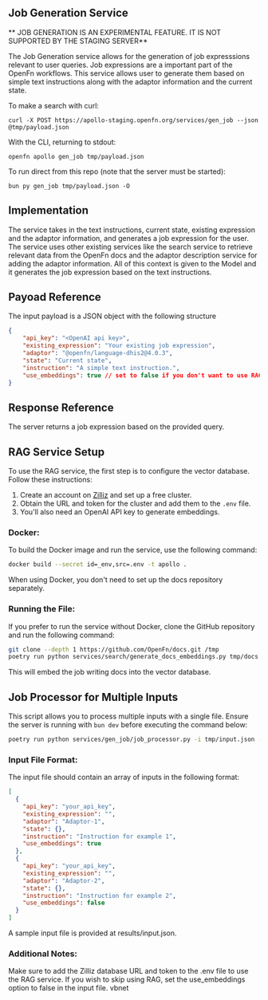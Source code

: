 ## Job Generation Service

** JOB GENERATION IS AN EXPERIMENTAL FEATURE. IT IS NOT SUPPORTED BY THE STAGING SERVER**

The Job Generation service allows for the generation of job expresssions relevant to user queries. Job expressions are
a important part of the OpenFn workflows. This service allows user to generate them based on simple text instructions along
with the adaptor information and the current state.

To make a search with curl:

```
curl -X POST https://apollo-staging.openfn.org/services/gen_job --json @tmp/payload.json
```

With the CLI, returning to stdout:

```
openfn apollo gen_job tmp/payload.json
```

To run direct from this repo (note that the server must be started):

```
bun py gen_job tmp/payload.json -O
```

## Implementation

The service takes in the text instructions, current state, existing expression and the adaptor information, 
and generates a job expression for the user. The service uses other existing services like the search service to 
retrieve relevant data from the OpenFn docs and the adaptor description service for adding the adaptor information.
All of this context is given to the Model and it generates the job expression based on the text instructions.

## Payoad Reference

The input payload is a JSON object with the following structure

```json
{
    "api_key": "<OpenAI api key>",
    "existing_expression": "Your existing job expression",
    "adaptor": "@openfn/language-dhis2@4.0.3",
    "state": "Current state",
    "instruction": "A simple text instruction.",
    "use_embeddings": true // set to false if you don't want to use RAG service
}
```

## Response Reference

The server returns a job expression based on the provided query.

## RAG Service Setup

To use the RAG service, the first step is to configure the vector database. Follow these instructions:

1. Create an account on [Zilliz](https://zilliz.com/) and set up a free cluster.
2. Obtain the URL and token for the cluster and add them to the `.env` file.
3. You'll also need an OpenAI API key to generate embeddings.

### Docker:

To build the Docker image and run the service, use the following command:

```bash
docker build --secret id=_env,src=.env -t apollo .
```
When using Docker, you don't need to set up the docs repository separately.

### Running the File:
If you prefer to run the service without Docker, clone the GitHub repository and run the following command:

```bash 
git clone --depth 1 https://github.com/OpenFn/docs.git /tmp
poetry run python services/search/generate_docs_embeddings.py tmp/docs collection_name
```
This will embed the job writing docs into the vector database.

## Job Processor for Multiple Inputs
This script allows you to process multiple inputs with a single file. Ensure the server is running with `bun dev` before executing the command below:

```bash
poetry run python services/gen_job/job_processor.py -i tmp/input.json -o tmp/output.md
```

### Input File Format:
The input file should contain an array of inputs in the following format:

```json
[
  {
    "api_key": "your_api_key",
    "existing_expression": "",
    "adaptor": "Adaptor-1",
    "state": {},
    "instruction": "Instruction for example 1",
    "use_embeddings": true
  },
  {
    "api_key": "your_api_key",
    "existing_expression": "",
    "adaptor": "Adaptor-2",
    "state": {},
    "instruction": "Instruction for example 2",
    "use_embeddings": false
  }
]
```
A sample input file is provided at results/input.json.

### Additional Notes:
Make sure to add the Zilliz database URL and token to the .env file to use the RAG service.
If you wish to skip using RAG, set the use_embeddings option to false in the input file.
vbnet
